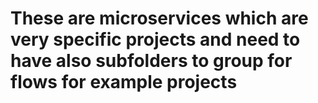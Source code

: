 # These are microservices which are very specific projects and need to have also subfolders to group for flows for example projects
